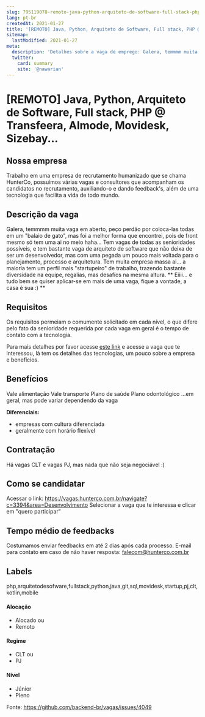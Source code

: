 ```yaml
---
slug: 795119078-remoto-java-python-arquiteto-de-software-full-stack-php-at-transfeera-almode-movidesk-sizebay
lang: pt-br
createdAt: 2021-01-27
title: '[REMOTO] Java, Python, Arquiteto de Software, Full stack, PHP @ Transfeera, Almode, Movidesk, Sizebay... - Vaga de Emprego'
sitemap:
  lastModified: 2021-01-27
meta:
  description: 'Detalhes sobre a vaga de emprego: Galera, temmmm muita vaga em aberto, peço perdão por coloca-las todas em um "balaio de gato", mas foi a melhor forma que encontrei, pois de front mesmo só tem uma ai no meio haha... Tem vagas de todas as senioridades possíveis, e tem bastante vaga de arquiteto de software que não deixa de ser um desenvolvedor, mas com uma pegada um pouco mais voltada para o planejamento, processo e arquitetura. Tem muita empresa massa ai... a maioria tem um perfil mais "startupeiro" de trabalho, trazendo bastante diversidade na equipe, regalias, mas desafios na mesma altura. ** Eiiii... e tudo bem se quiser aplicar-se em mais de uma vaga, fique a vontade, a casa é sua :) **'
  twitter:
    card: summary
    site: '@nawarian'
---
```


# [REMOTO] Java, Python, Arquiteto de Software, Full stack, PHP @ Transfeera, Almode, Movidesk, Sizebay...

## Nossa empresa

Trabalho em uma empresa de recrutamento humanizado que se chama HunterCo, possuímos várias vagas e consultores que acompanham os candidatos no recrutamento, auxiliando-o e dando feedback's, além de uma tecnologia que facilita a vida de todo mundo.

## Descrição da vaga

Galera, temmmm muita vaga em aberto, peço perdão por coloca-las todas em um "balaio de gato", mas foi a melhor forma que encontrei, pois de front mesmo só tem uma ai no meio haha...
Tem vagas de todas as senioridades possíveis, e tem bastante vaga de arquiteto de software que não deixa de ser um desenvolvedor, mas com uma pegada um pouco mais voltada para o planejamento, processo e arquitetura.
Tem muita empresa massa ai... a maioria tem um perfil mais "startupeiro" de trabalho, trazendo bastante diversidade na equipe, regalias, mas desafios na mesma altura.
** Eiiii... e tudo bem se quiser aplicar-se em mais de uma vaga, fique a vontade, a casa é sua :) **

## Requisitos

Os requisitos permeiam o comumente solicitado em cada nível, o que difere pelo fato da senioridade requerida por cada vaga em geral é o tempo de contato com a tecnologia.

Para mais detalhes por favor acesse [este link](https://vagas.hunterco.com.br/navigate?c=3394&area=Desenvolvimento) e acesse a vaga que te interessou, lá tem os detalhes das tecnologias, um pouco sobre a empresa e benefícios.

## Benefícios

Vale alimentação
Vale transporte
Plano de saúde
Plano odontológico
...em geral, mas pode variar dependendo da vaga

**Diferenciais:**
- empresas com cultura diferenciada
- geralmente com horário flexível 

## Contratação

Há vagas CLT e vagas PJ, mas nada que não seja negociável :)

## Como se candidatar

Acessar o link: https://vagas.hunterco.com.br/navigate?c=3394&area=Desenvolvimento
Selecionar a vaga que te interessa e clicar em "quero participar"

## Tempo médio de feedbacks

Costumamos enviar feedbacks em até 2 dias após cada processo.
E-mail para contato em caso de não haver resposta: falecom@hunterco.com.br

## Labels
php,arquitetodesofware,fullstack,python,java,git,sql,movidesk,startup,pj,clt,kotlin,mobile

#### Alocação
- Alocado ou
- Remoto

#### Regime
- CLT ou
- PJ

#### Nível
- Júnior
- Pleno

Fonte: https://github.com/backend-br/vagas/issues/4049